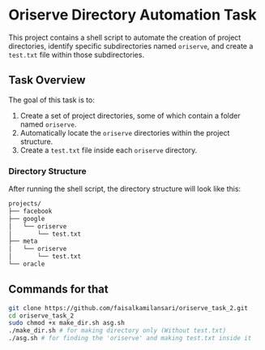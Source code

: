 # Oriserve Directory Automation Task

This project contains a shell script to automate the creation of project directories, identify specific subdirectories named `oriserve`, and create a `test.txt` file within those subdirectories.

## Task Overview

The goal of this task is to:
1. Create a set of project directories, some of which contain a folder named `oriserve`.
2. Automatically locate the `oriserve` directories within the project structure.
3. Create a `test.txt` file inside each `oriserve` directory.

### Directory Structure

After running the shell script, the directory structure will look like this:

```bash
projects/
├── facebook
├── google
│   └── oriserve
│       └── test.txt
├── meta
│   └── oriserve
│       └── test.txt
└── oracle
```

## Commands for that
```bash
git clone https://github.com/faisalkamilansari/oriserve_task_2.git
cd oriserve_task_2
sudo chmod +x make_dir.sh asg.sh
./make_dir.sh # for making directory only (Without test.txt)
./asg.sh # for finding the 'oriserve' and making test.txt inside it
```

